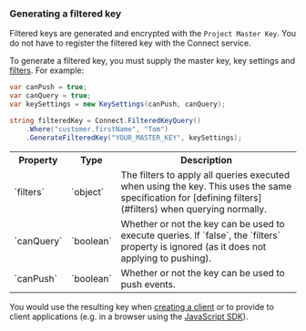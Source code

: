 ### Generating a filtered key

Filtered keys are generated and encrypted with the `Project Master Key`.  You do not have to register the
filtered key with the Connect service.

To generate a filtered key, you must supply the master key, key settings and [filters](#filters).  For example:

```csharp
var canPush = true;
var canQuery = true;
var keySettings = new KeySettings(canPush, canQuery);

string filteredKey = Connect.FilteredKeyQuery()
	.Where("customer.firstName", "Tom")
	.GenerateFilteredKey("YOUR_MASTER_KEY", keySettings);
```

<table>
	<tr>
		<th>Property</th>
		<th>Type</th>
		<th>Description</th>
	</tr>
	<tr>
		<td>`filters`</td>
		<td>`object`</td>
		<td>The filters to apply all queries executed when using the key.  This uses the same specification for [defining filters](#filters) when querying normally.</td>
	</tr>
	<tr>
		<td>`canQuery`</td>
		<td>`boolean`</td>
		<td>Whether or not the key can be used to execute queries.  If `false`, the `filters` property is ignored (as it does not applying to pushing).</td>
	</tr>
	<tr>
		<td>`canPush`</td>
		<td>`boolean`</td>
		<td>Whether or not the key can be used to push events.</td>
	</tr>
</table>

You would use the resulting key when [creating a client](#initializing-the-client) or to provide to client
applications (e.g. in a browser using the [JavaScript SDK](js.html)).
